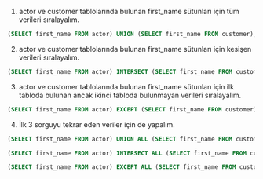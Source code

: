 1. actor ve customer tablolarında bulunan first_name sütunları için tüm verileri sıralayalım.

````SQL
(SELECT first_name FROM actor) UNION (SELECT first_name FROM customer);
````


2. actor ve customer tablolarında bulunan first_name sütunları için kesişen verileri sıralayalım.

````SQL
(SELECT first_name FROM actor) INTERSECT (SELECT first_name FROM customer);
````

3. actor ve customer tablolarında bulunan first_name sütunları için ilk tabloda bulunan ancak ikinci tabloda bulunmayan verileri sıralayalım.

````SQL
(SELECT first_name FROM actor) EXCEPT (SELECT first_name FROM customer);
````

4. İlk 3 sorguyu tekrar eden veriler için de yapalım.

````SQL
(SELECT first_name FROM actor) UNION ALL (SELECT first_name FROM customer);

(SELECT first_name FROM actor) INTERSECT ALL (SELECT first_name FROM customer);

(SELECT first_name FROM actor) EXCEPT ALL (SELECT first_name FROM customer);
````